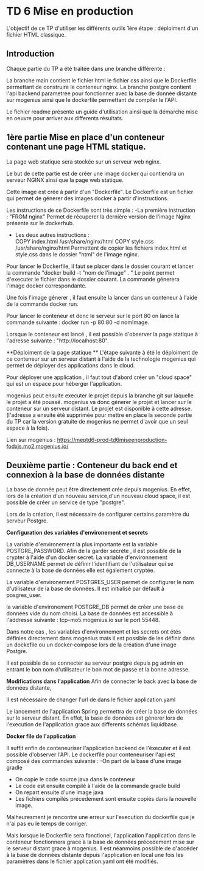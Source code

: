 **TD 6 Mise en production**
============================

L'objectif de ce TP d'utiliser les différents outils 
1ère étape : déploiment d'un fichier HTML classique.

Introduction
----
Chaque partie du TP a été traitée dans une branche différente : 

La branche main contient le fichier html le fichier css ainsi que le Dockerfile permettant de construire le conteneur nginx.
La branche postgre contient l'api backend parametrée pour fonctionner avec la base de donnée distante sur mogenius ainsi que le dockerfile permettant de compiler le l'API.

Le fichier readme présente un guide d'utilisation ainsi que la démarche mise en oeuvre pour arriver aux differents résultats.

1ère partie 
Mise en place d'un conteneur contenant une page 
HTML statique.
-----
La page web statique sera stockée sur un serveur web nginx.

Le but de cette partie est de créer une image docker qui contiendra un serveur NGINX ainsi que la page web statique. 

Cette image est crée à partir d'un "Dockerfile".
Le Dockerfile est un fichier qui permet de génerer des images docker à partir d'instructions. 

Les instructions de ce Dockerfile sont très simple :
-La première instruction : "FROM nginx" 
Permet de récuperer la dernière version de l'image Nginx présente sur le dockerhub.
- Les deux autres instructions :  
COPY index.html /usr/share/nginx/html
COPY style.css /usr/share/nginx/html
Permettent de copier les fichiers index.html et style.css dans le dossier "html" de l'image nginx.

Pour lancer le Dockerfile, il faut se placer dans le dossier courant et lancer la commande "docker build -t "nom de l'image" . "
Le point permet d'executer le fichier dans le dossier courant.
La commande génerera l'image docker correspondante.

Une fois l'image génerer , il faut ensuite la lancer dans un conteneur à l'aide de la commande docker run.

Pour lancer le conteneur et donc le serveur sur le port 80 on lance la commande suivante : docker run -p 80:80 -d nomImage.

Lorsque le conteneur est lancé , il est possible d'observer la page statique à l'adresse suivante : 
"http://localhost:80".

**Déploiment de la page statique **
L'étape suivante à été le déploiment de ce conteneur sur un serveur distant à l'aide de la technologie mogenius qui permet de déployer des applications dans le cloud. 

Pour déployer une application , il faut tout d'abord créer un "cloud space" qui est un espace pour héberger l'application.

mogenius peut ensuite executer le projet depuis la branche git sur laquelle le projet a été poussé.
mogenius va donc génerer le projet et lancer sur le conteneur sur un serveur distant. Le projet est disponible à cette adresse. (l'adresse a ensuite été supprimée pour mettre en place la seconde partie du TP car la version gratuite de mogenius ne permet d'avoir que un seul espace à la fois).

Lien sur mogenius : 
https://meptd6-prod-td6miseenproduction-fodxjs.mo2.mogenius.io/

**Deuxième partie** : 
Conteneur du back end et connexion à la base de données distante
------

La base de donnée peut être directement crée depuis mogenius.
En effet, lors de la création d'un nouveau service,d'un nouveau cloud space, il est possible de créer un service de type "postgre".

Lors de la création, il est nécessaire de configurer certains paramètre du serveur Postgre.

**Configuration des variables d'environement et secrets**

La variable d'environement la plus importante est la variable
POSTGRE_PASSWORD. Afin de la garder secrète , il est possible de la crypter à l'aide d'un docker secret. 
La variable d'environnement DB_USERNAME permet de définir l'identifiant de l'utilisateur qui se connecte à la base de données elle est également cryptée.



La variable d'environement POSTGRES_USER permet de configurer le nom d'utilisateur de la base de données. Il est initialisé par défault à posgres_user.

la variable d'environement POSTGRE_DB permet de créer une base de données vide du nom choisi.
La base de données est accessible à l'addresse suivante : 
tcp-mo5.mogenius.io sur le port 55448. 


Dans notre cas , les variables d'environnement et les secrets ont étés définies directement dans mogenius mais il est possible de les définir dans un dockefile ou un docker-compose lors de la création d'une image Postgre.

Il est possible de se connecter au serveur postgre depuis pg admin en entrant le bon nom d'utilisateur le bon mot de passe et la bonne adresse.



**Modifications dans l'application**
Afin de connecter le back avec la base de données distante, 

Il est nécessaire de changer l'url de dans le fichier application.yaml

Le lancement de l'application Spring permettra de créer la base de données sur le serveur distant. En effet, la base de données est génerer lors de l'execution de l'application grace aux differents schémas liquidbase.

**Docker file de l'application**

Il suffit enfin de conteneuriser l'application backend de l'éxecuter et il est possible d'observer l'API.
Le dockerfile pour conteneuriser l'api est composé des commandes suivante : 
-On part de la base d'une image gradle
- On copie le code source java dans le conteneur 
- Le code est ensuite compilé à l'aide de la commande gradle build
- On repart ensuite d'une image java 
- Les fichiers compilés précedement sont ensuite copiés dans la nouvelle image.


 Malheuresment je rencontre une erreur sur l'execution du dockerfile que je n'ai pas eu le temps de corriger. 

 Mais lorsque le Dockerfile sera fonctionel, l'application l'application dans le conteneur fonctionnera grace à la base de données précedement mise sur le serveur distant grace à mogenius.
Il est néanmoins possible de d'accéder à la base de données distante depuis l'application en local une fois les paramètres dans le fichier application.yaml ont été modifiés.